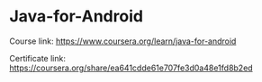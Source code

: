 # Java-for-Android

Course link: https://www.coursera.org/learn/java-for-android

Certificate link: https://coursera.org/share/ea641cdde61e707fe3d0a48e1fd8b2ed
